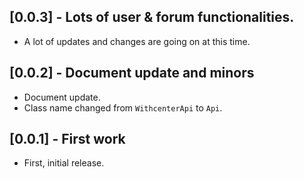 ## [0.0.3] - Lots of user & forum functionalities.

- A lot of updates and changes are going on at this time.

## [0.0.2] - Document update and minors

- Document update.
- Class name changed from `WithcenterApi` to `Api`.

## [0.0.1] - First work

- First, initial release.
